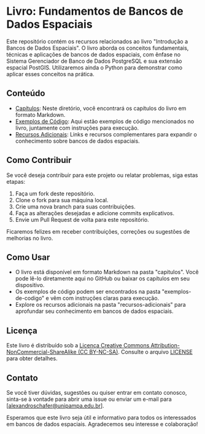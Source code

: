 # Livro: Fundamentos de Bancos de Dados Espaciais

Este repositório contém os recursos relacionados ao livro "Introdução a Bancos de Dados Espaciais". O livro aborda os conceitos fundamentais, técnicas e aplicações de bancos de dados espaciais, com ênfase no Sistema Gerenciador de Banco de Dados PostgreSQL e sua extensão espacial PostGIS. Utilizaremos ainda o Python para demonstrar como aplicar esses conceitos na prática.

## Conteúdo

- [Capítulos](/capitulos): Neste diretório, você encontrará os capítulos do livro em formato Markdown.
- [Exemplos de Código](/exemplos-de-codigo): Aqui estão exemplos de código mencionados no livro, juntamente com instruções para execução.
- [Recursos Adicionais](/recursos-adicionais): Links e recursos complementares para expandir o conhecimento sobre bancos de dados espaciais.

## Como Contribuir

Se você deseja contribuir para este projeto ou relatar problemas, siga estas etapas:

1. Faça um fork deste repositório.
2. Clone o fork para sua máquina local.
3. Crie uma nova branch para suas contribuições.
4. Faça as alterações desejadas e adicione commits explicativos.
5. Envie um Pull Request de volta para este repositório.

Ficaremos felizes em receber contribuições, correções ou sugestões de melhorias no livro.

## Como Usar

- O livro está disponível em formato Markdown na pasta "capitulos". Você pode lê-lo diretamente aqui no GitHub ou baixar os capítulos em seu dispositivo.
- Os exemplos de código podem ser encontrados na pasta "exemplos-de-codigo" e vêm com instruções claras para execução.
- Explore os recursos adicionais na pasta "recursos-adicionais" para aprofundar seu conhecimento em bancos de dados espaciais.

## Licença

Este livro é distribuído sob a [Licença Creative Commons Attribution-NonCommercial-ShareAlike (CC BY-NC-SA)](https://creativecommons.org/licenses/by-nc-sa/4.0/). Consulte o arquivo [LICENSE](/LICENSE) para obter detalhes.

## Contato

Se você tiver dúvidas, sugestões ou quiser entrar em contato conosco, sinta-se à vontade para abrir uma issue ou enviar um e-mail para [alexandroschafer@unipampa.edu.br].

Esperamos que este livro seja útil e informativo para todos os interessados em bancos de dados espaciais. Agradecemos seu interesse e colaboração!

